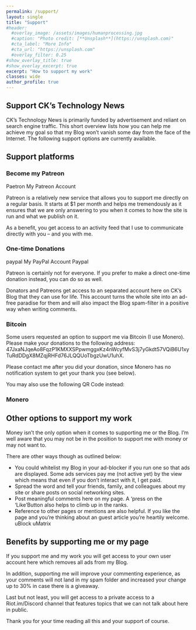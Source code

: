```yaml
---
permalink: /support/
layout: single
title: "Support"
#header:
  #overlay_image: /assets/images/humanprocessing.jpg
  #caption: "Photo credit: [**Unsplash**](https://unsplash.com)"
  #cta_label: "More Info"
  #cta_url: "https://unsplash.com"
  #overlay_filter: 0.25
#show_overlay_title: true
#show_overlay_excerpt: true
excerpt: "How to support my work"
classes: wide
author_profile: true
---
```


## Support CK’s Technology News

CK’s Technology News is primarily funded by advertisement and reliant on search engine traffic. This short overview lists how you can help me achieve my goal so that my Blog won’t vanish some day from the face of the Internet. The following support options are currently available.


## Support platforms

### Become my Patreon

Paetron
My Patreon Account



Patreon is a relatively new service that allows you to support me directly on a regular basis. It starts at $1 per month and helps me tremendously as it ensures that we are only answering to you when it comes to how the site is run and what we publish on it.

As a benefit, you get access to an activity feed that I use to communicate directly with you – and you with me.

### One-time Donations

paypal
My PayPal Account
Paypal

Patreon is certainly not for everyone. If you prefer to make a direct one-time donation instead, you can do so as well.

Donators and Patreons get access to an separated account here on CK’s Blog that they can use for life. This account turns the whole site into an ad-free paradise for them and will also impact the Blog spam-filter in a positive way when writing comments.

### Bitcoin
Some users requested an option to support me via Bitcoin (I use Monero). Please make your donations to the following address:
47JxaNJqeAo8FqzP1KMXXSPpwmggxKz4nWcyfMvS3j7yGkdt57VQiB6U1xyTuRdDDgX8MZqjRHFd76JLQQUoTbgzUwU1uhX.

Please contact me after you did your donation, since Monero has no notification system to get your thank you (see below).

You may also use the following QR Code instead:

### Monero

## Other options to support my work
Money isn’t the only option when it comes to supporting me or the Blog. I’m well aware that you may not be in the position to support me with money or may not want to.

There are other ways though as outlined below:

* You could whitelist my Blog in your ad-blocker if you run one so that ads are displayed. Some ads services pay me (not active yet) by the view which means that even if you don’t interact with it, I get paid.
* Spread the word and tell your friends, family, and colleagues about my site or share posts on social networking sites.
* Post meaningful comments here on my page. A ‘press on the ‘Like’Button also helps to climb up in the ranks.
* Reference to other pages or mentions are also helpful. If you like the page and you’re thinking about an guest article you’re heartily welcome.
 uBlock uMatrix


## Benefits by supporting me or my page
If you support me and my work you will get access to your own user account here which removes all ads from my Blog.

In addition, supporting me will improve your commenting experience, as your comments will not land in my spam folder and increased your change up to 30% in case there is a giveaway.

Last but not least, you will get access to a private access to a Riot.im/Discord channel that features topics that we can not talk about here in public.

Thank you for your time reading all this and your support of course.